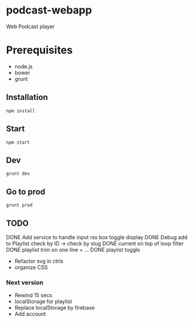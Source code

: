 # podcast-webapp
Web Podcast player

# Prerequisites

* node.js
* bower
* grunt

## Installation

	npm install

## Start

	npm start

## Dev

	grunt dev

## Go to prod

	grunt prod

## TODO
DONE Add service to handle input rss box toggle display
DONE Debug add to Playlist check by ID -> check by slug
DONE current on top of loop filter
DONE playlist trim on one line + ...
DONE playlist toggle
- Refactor svg in ctrls
- organize CSS

### Next version
- Rewind 15 secs
- localStorage for playlist
- Replace localStorage by firebase
- Add account